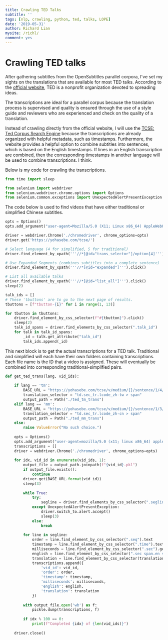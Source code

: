 ```yaml
---
title: Crawling TED Talks
subtitle: ''
tags: [nlp, crawling, python, ted, talks, LOPE]
date: '2019-05-31'
author: Richard Lian
mysite: /richl/
comment: yes
---
```



# Crawling TED talks

After gathering subtitles from the OpenSubtitles parallel corpora, I've set my sights on the translations that are available for most TED talks. According to the [official website](https://ted.com), TED is a nonprofit organization devoted to spreading ideas.

The transcriptions are ideal for a parallel corpus because the translation process is supervised and quality is ensured through the use of a style guide and reviewers who are experienced and check on the quality of a translation. 

Instead of crawling directly from the official website, I will use the [TCSE: Ted Corpus Search Engine](https://yohasebe.com/tcse/) because the transcriptions are already organized with helpful metadata, such as timestamps. Furthermore, the website provides a helpful option to combine subtitles into sentences, which is based on the English timestamps. If lines in an English transcription are combined, then the corresponding timestamps in another language will be used to combine transcriptions. I think.

Below is my code for crawling the transcriptions.


```python
from time import sleep

from selenium import webdriver
from selenium.webdriver.chrome.options import Options
from selenium.common.exceptions import UnexpectedAlertPresentException
```

The code below is used to find videos that have either traditional or simplified Chinese subtitles.


```python
opts = Options()
opts.add_argument("user-agent=Mozilla/5.0 (X11; Linux x86_64) AppleWebKit/537.36 (KHTML, like Gecko) Chrome/74.0.3729.169 Safari/537.36")

driver = webdriver.Chrome('./chromedriver', chrome_options=opts)
driver.get('https://yohasebe.com/tcse/')

# Select language (4 for simplified, 5 for traditional)
driver.find_element_by_xpath('''//*[@id="trans_selector"]/option[4]''').click()

# Use Expanded Segments (combines subtitles into a complete sentence)
driver.find_element_by_xpath('''//*[@id="expanded"]''').click()

# List all available talks
driver.find_element_by_xpath('''//*[@id="list_all"]''').click()
sleep(2)

talk_ids = []
# These 'tbuttons' are to go to the next page of results.
tbuttons = [f"tbutton-{i}" for i in range(1, 13)]

for tbutton in tbuttons:
    driver.find_element_by_css_selector(f"#{tbutton}").click()
    sleep(2)
    talk_id_spans = driver.find_elements_by_css_selector(".talk_id")
    for talk in talk_id_spans:
        _id = talk.get_attribute("talk_id")
        talk_ids.append(_id)
```

This next block is to get the actual transcriptions for a TED talk. Traditional and simplified will each have their own folders containing transcriptions. Each file name is the ID that a video is assigned. These will eventually be combined into corresponding traditional-simplified pairs.


```python
def get_ted_trans(lang, vid_ids):
    
    if lang == 'tm':
        BASE_URL = "https://yohasebe.com/tcse/v/medium/{}/sentence/1/4/1.00/f/f/14/100/yt"
        translation_selector = "td.sec_tr.lcode_zh-tw > span"
        output_path = Path("./ted_tm_trans")
    elif lang == 'mm':
        BASE_URL = "https://yohasebe.com/tcse/v/medium/{}/sentence/1/3/1.00/f/f/14/100/yt"
        translation_selector = "td.sec_tr.lcode_zh-cn > span"
        output_path = Path("./ted_mm_trans")
    else:
        raise ValueError("No such choice.")
    
    opts = Options()
    opts.add_argument("user-agent=mozilla/5.0 (x11; linux x86_64) applewebkit/537.36 (khtml, like gecko) chrome/74.0.3729.169 safari/537.36")
    transcriptions = []
    driver = webdriver.Chrome('./chromedriver', chrome_options=opts)
    
    for idx, vid_id in enumerate(vid_ids, 1):
        output_file = output_path.joinpath(f"{vid_id}.pkl")
        if output_file.exists():
            continue
        driver.get(BASE_URL.format(vid_id))
        sleep(3)
        
        while True:
            try:
                segline = driver.find_elements_by_css_selector(".segline")
            except UnexpectedAlertPresentException:
                driver.switch_to.alert.accept()
                sleep(3)
            else:
                break
                
        for line in segline:
            order = line.find_element_by_css_selector(".seq").text
            timestamp = line.find_element_by_css_selector(".time").text
            milliseconds = line.find_element_by_css_selector(".sec").get_attribute("millisec")
            english = line.find_element_by_css_selector(".sec span.en strong").text
            translation = line.find_element_by_css_selector(translation_selector).text
            transcriptions.append({
                'vid_id': vid_id,
                'order': order,
                'timestamp': timestamp,
                'milliseconds': milliseconds,
                'english': english,
                'translation': translation
            })
            
        with output_file.open('wb') as f:
            pickle.dump(transcriptions, f)
            
        if idx % 100 == 0:
            print(f"Completed {idx} of {len(vid_ids)}")
            
    driver.close()
```
